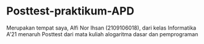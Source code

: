 # Posttest-praktikum-APD
Merupakan tempat saya, Alfi Nor Ihsan
(2109106018), dari kelas Informatika A'21 menaruh Posttest dari mata kuliah alogaritma dasar dan pemprograman
